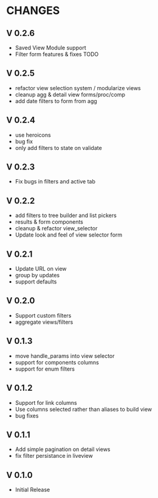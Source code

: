 
CHANGES
=======

V 0.2.6
-------

- Saved View Module support
- Filter form features & fixes TODO

V 0.2.5
-------

- refactor view selection system / modularize views
- cleanup agg & detail view forms/proc/comp
- add date filters to form from agg

V 0.2.4
-------

- use heroicons
- bug fix
- only add filters to state on validate

V 0.2.3
-------

- Fix bugs in filters and active tab

V 0.2.2
-------

- add filters to tree builder and list pickers
- results & form components
- cleanup & refactor view_selector
- Update look and feel of view selector form
  
V 0.2.1
-------

- Update URL on view
- group by updates
- support defaults

V 0.2.0
-------

- Support custom filters
- aggregate views/filters

V 0.1.3
-------

- move handle_params into view selector
- support for components columns
- support for enum filters

V 0.1.2
-------

- Support for link columns
- Use columns selected rather than aliases to build view
- bug fixes

V 0.1.1
-------

- Add simple pagination on detail views
- fix filter persistance in liveview

V 0.1.0
-------

- Initial Release
